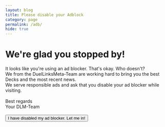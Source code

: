 ```yaml
---
layout: blog
title: Please disable your Adblock
category: page
permalink: /adb/
hide: true
---
```

<div class="section text-white font-size20">
        <h1>We're glad you stopped by!</h1>
        It looks like you're using an ad blocker. That's okay. Who doesn't?<br>
        We from the DuelLinksMeta-Team are working hard to bring you the best Decks and the most recent news.<br>
        We serve responsible ads and ask that you disable your ad blocker while visiting.<br>
        <br>
        Best regards<br>
        Your DLM-Team<br>
        <br>
        <a href="/"><button type="button" class="btn btn-success font-size20">I have disabled my ad blocker. Let me in!</button></a>
</div>
<script type="text/javascript">var antiabd = "working";</script>